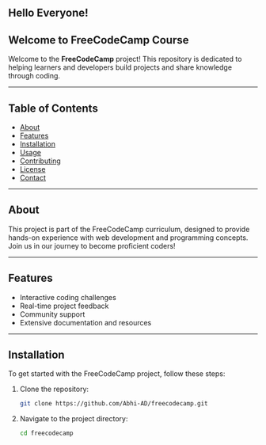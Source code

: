 ## Hello Everyone!

## Welcome to FreeCodeCamp Course 

Welcome to the **FreeCodeCamp** project! This repository is dedicated to helping learners and developers build projects and share knowledge through coding.

---

## Table of Contents

- [About](#about)
- [Features](#features)
- [Installation](#installation)
- [Usage](#usage)
- [Contributing](#contributing)
- [License](#license)
- [Contact](#contact)

---

## About

This project is part of the FreeCodeCamp curriculum, designed to provide hands-on experience with web development and programming concepts. Join us in our journey to become proficient coders!

---

## Features

- Interactive coding challenges
- Real-time project feedback
- Community support
- Extensive documentation and resources

---

## Installation

To get started with the FreeCodeCamp project, follow these steps:

1. Clone the repository:
   ```bash
   git clone https://github.com/Abhi-AD/freecodecamp.git
   ```
2. Navigate to the project directory:

   ```bash
   cd freecodecamp
   ```
